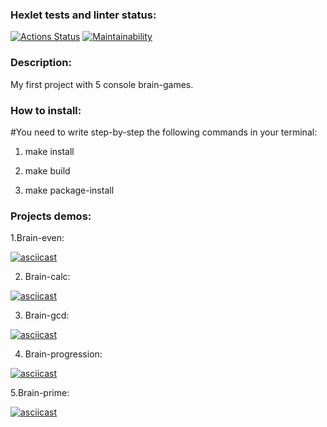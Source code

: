 ### Hexlet tests and linter status:
[![Actions 
Status](https://github.com/KsyushaKI/python-project-49/workflows/hexlet-check/badge.svg)](https://github.com/KsyushaKI/python-project-49/actions) [![Maintainability](https://api.codeclimate.com/v1/badges/3332eade8e3c2c30fa8b/maintainability)](https://codeclimate.com/github/KsyushaKI/python-project-49/maintainability)


### Description:

My first project with 5 console brain-games.

### How to install:

#You need to write step-by-step the following commands in your terminal:
1. make install 

2. make build

3. make package-install 


### Projects demos:

1.Brain-even:

[![asciicast](https://asciinema.org/a/549876.svg)](https://asciinema.org/a/549876)


2. Brain-calc:

[![asciicast](https://asciinema.org/a/549877.svg)](https://asciinema.org/a/549877)


3. Brain-gcd:

[![asciicast](https://asciinema.org/a/549878.svg)](https://asciinema.org/a/549878)


4. Brain-progression:

[![asciicast](https://asciinema.org/a/549682.svg)](https://asciinema.org/a/549682)


5.Brain-prime:

[![asciicast](https://asciinema.org/a/549705.svg)](https://asciinema.org/a/549705)
